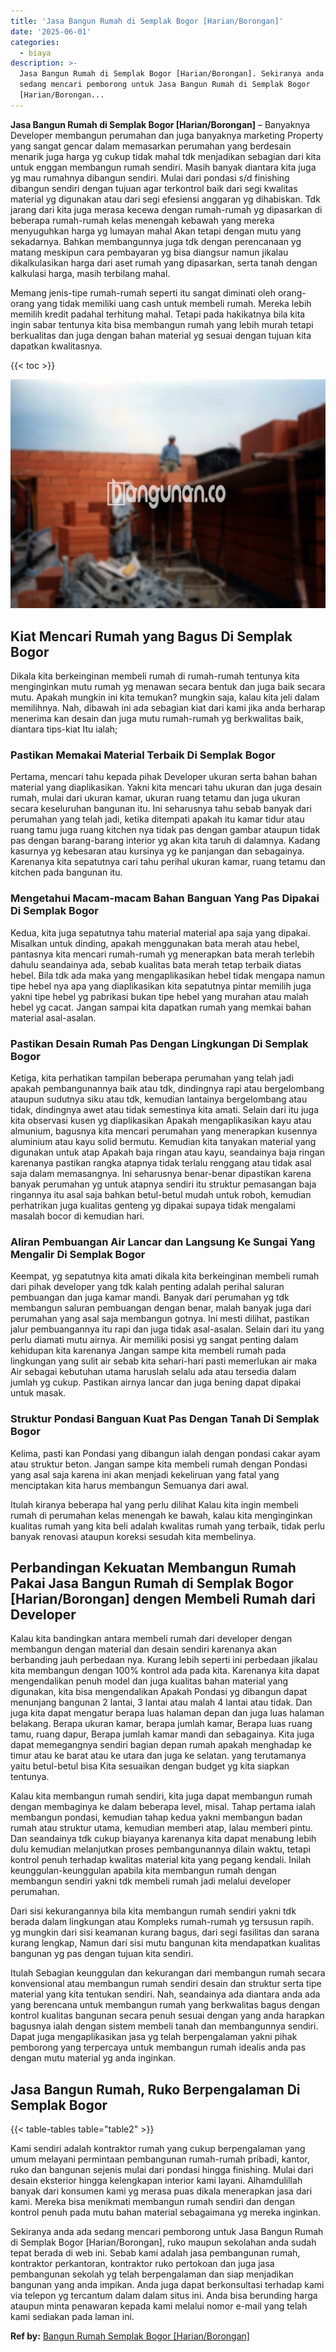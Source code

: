 ```yaml
---
title: 'Jasa Bangun Rumah di Semplak Bogor [Harian/Borongan]'
date: '2025-06-01'
categories:
  - biaya
description: >-
  Jasa Bangun Rumah di Semplak Bogor [Harian/Borongan]. Sekiranya anda ada
  sedang mencari pemborong untuk Jasa Bangun Rumah di Semplak Bogor
  [Harian/Borongan...
---
```


**Jasa Bangun Rumah di Semplak Bogor \[Harian/Borongan\]** – Banyaknya Developer membangun perumahan dan juga banyaknya marketing Property yang sangat gencar dalam memasarkan perumahan yang berdesain menarik juga harga yg cukup tidak mahal tdk menjadikan sebagian dari kita untuk enggan membangun rumah sendiri. Masih banyak diantara kita juga yg mau rumahnya dibangun sendiri. Mulai dari pondasi s/d finishing dibangun sendiri dengan tujuan agar terkontrol baik dari segi kwalitas material yg digunakan atau dari segi efesiensi anggaran yg dihabiskan. Tdk jarang dari kita juga merasa kecewa dengan rumah-rumah yg dipasarkan di beberapa rumah-rumah kelas menengah kebawah yang mereka menyuguhkan harga yg lumayan mahal Akan tetapi dengan mutu yang sekadarnya. Bahkan membangunnya juga tdk dengan perencanaan yg matang meskipun cara pembayaran yg bisa diangsur namun jikalau dikalkulasikan harga dari aset rumah yang dipasarkan, serta tanah dengan kalkulasi harga, masih terbilang mahal.

Memang jenis-tipe rumah-rumah seperti itu sangat diminati oleh orang-orang yang tidak memiliki uang cash untuk membeli rumah. Mereka lebih memilih kredit padahal terhitung mahal. Tetapi pada hakikatnya bila kita ingin sabar tentunya kita bisa membangun rumah yang lebih murah tetapi berkualitas dan juga dengan bahan material yg sesuai dengan tujuan kita dapatkan kwalitasnya.

{{< toc >}}

![Jasa Bangun Rumah di Semplak Bogor [Harian/Borongan]](/images/borong-bangunan-02.png)

## Kiat Mencari Rumah yang Bagus Di Semplak Bogor

Dikala kita berkeinginan membeli rumah di rumah-rumah tentunya kita menginginkan mutu rumah yg menawan secara bentuk dan juga baik secara mutu. Apakah mungkin ini kita temukan? mungkin saja, kalau kita jeli dalam memilihnya. Nah, dibawah ini ada sebagian kiat dari kami jika anda berharap menerima kan desain dan juga mutu rumah-rumah yg berkwalitas baik, diantara tips-kiat Itu ialah;

### Pastikan Memakai Material Terbaik Di Semplak Bogor

Pertama, mencari tahu kepada pihak Developer ukuran serta bahan bahan material yang diaplikasikan. Yakni kita mencari tahu ukuran dan juga desain rumah, mulai dari ukuran kamar, ukuran ruang tetamu dan juga ukuran secara keseluruhan bangunan itu. Ini seharusnya tahu sebab banyak dari perumahan yang telah jadi, ketika ditempati apakah itu kamar tidur atau ruang tamu juga ruang kitchen nya tidak pas dengan gambar ataupun tidak pas dengan barang-barang interior yg akan kita taruh di dalamnya. Kadang kasurnya yg kebesaran atau kursinya yg ke panjangan dan sebagainya. Karenanya kita sepatutnya cari tahu perihal ukuran kamar, ruang tetamu dan kitchen pada bangunan itu.

### Mengetahui Macam-macam Bahan Banguan Yang Pas Dipakai Di Semplak Bogor

Kedua, kita juga sepatutnya tahu material material apa saja yang dipakai. Misalkan untuk dinding, apakah menggunakan bata merah atau hebel, pantasnya kita mencari rumah-rumah yg menerapkan bata merah terlebih dahulu seandainya ada, sebab kualitas bata merah tetap terbaik diatas hebel. Bila tdk ada maka yang mengaplikasikan hebel tidak mengapa namun tipe hebel nya apa yang diaplikasikan kita sepatutnya pintar memilih juga yakni tipe hebel yg pabrikasi bukan tipe hebel yang murahan atau malah hebel yg cacat. Jangan sampai kita dapatkan rumah yang memkai bahan material asal-asalan.

### Pastikan Desain Rumah Pas Dengan Lingkungan Di Semplak Bogor

Ketiga, kita perhatikan tampilan beberapa perumahan yang telah jadi apakah pembangunannya baik atau tdk, dindingnya rapi atau bergelombang ataupun sudutnya siku atau tdk, kemudian lantainya bergelombang atau tidak, dindingnya awet atau tidak semestinya kita amati. Selain dari itu juga kita observasi kusen yg diaplikasikan Apakah mengaplikasikan kayu atau almunium, bagusnya kita mencari perumahan yang menerapkan kusennya aluminium atau kayu solid bermutu. Kemudian kita tanyakan material yang digunakan untuk atap Apakah baja ringan atau kayu, seandainya baja ringan karenanya pastikan rangka atapnya tidak terlalu renggang atau tidak asal saja dalam memasangnya. Ini seharusnya benar-benar dipastikan karena banyak perumahan yg untuk atapnya sendiri itu struktur pemasangan baja ringannya itu asal saja bahkan betul-betul mudah untuk roboh, kemudian perhatrikan juga kualitas genteng yg dipakai supaya tidak mengalami masalah bocor di kemudian hari.

### Aliran Pembuangan Air Lancar dan Langsung Ke Sungai Yang Mengalir Di Semplak Bogor

Keempat, yg sepatutnya kita amati dikala kita berkeinginan membeli rumah dari pihak developer yang tdk kalah penting adalah perihal saluran pembuangan dan juga kamar mandi. Banyak dari perumahan yg tdk membangun saluran pembuangan dengan benar, malah banyak juga dari perumahan yang asal saja membangun gotnya. Ini mesti dilihat, pastikan jalur pembuangannya itu rapi dan juga tidak asal-asalan. Selain dari itu yang perlu diamati mutu airnya. Air memiliki posisi yg sangat penting dalam kehidupan kita karenanya Jangan sampe kita membeli rumah pada lingkungan yang sulit air sebab kita sehari-hari pasti memerlukan air maka Air sebagai kebutuhan utama haruslah selalu ada atau tersedia dalam jumlah yg cukup. Pastikan airnya lancar dan juga bening dapat dipakai untuk masak.

### Struktur Pondasi Banguan Kuat Pas Dengan Tanah Di Semplak Bogor

Kelima, pasti kan Pondasi yang dibangun ialah dengan pondasi cakar ayam atau struktur beton. Jangan sampe kita membeli rumah dengan Pondasi yang asal saja karena ini akan menjadi kekeliruan yang fatal yang menciptakan kita harus membangun Semuanya dari awal.

Itulah kiranya beberapa hal yang perlu dilihat Kalau kita ingin membeli rumah di perumahan kelas menengah ke bawah, kalau kita menginginkan kualitas rumah yang kita beli adalah kwalitas rumah yang terbaik, tidak perlu banyak renovasi ataupun koreksi sesudah kita membelinya.

## Perbandingan Kekuatan Membangun Rumah Pakai Jasa Bangun Rumah di Semplak Bogor \[Harian/Borongan\] dengen Membeli Rumah dari Developer

Kalau kita bandingkan antara membeli rumah dari developer dengan membangun dengan material dan desain sendiri karenanya akan berbanding jauh perbedaan nya. Kurang lebih seperti ini perbedaan jikalau kita membangun dengan 100% kontrol ada pada kita. Karenanya kita dapat mengendalikan penuh model dan juga kualitas bahan material yang digunakan, kita bisa mengendalikan Apakah Pondasi yg dibangun dapat menunjang bangunan 2 lantai, 3 lantai atau malah 4 lantai atau tidak. Dan juga kita dapat mengatur berapa luas halaman depan dan juga luas halaman belakang. Berapa ukuran kamar, berapa jumlah kamar, Berapa luas ruang tamu, ruang dapur, Berapa jumlah kamar mandi dan sebagainya. Kita juga dapat memegangnya sendiri bagian depan rumah apakah menghadap ke timur atau ke barat atau ke utara dan juga ke selatan. yang terutamanya yaitu betul-betul bisa Kita sesuaikan dengan budget yg kita siapkan tentunya.

Kalau kita membangun rumah sendiri, kita juga dapat membangun rumah dengan membaginya ke dalam beberapa level, misal. Tahap pertama ialah membangun pondasi, kemudian tahap kedua yakni membangun badan rumah atau struktur utama, kemudian memberi atap, lalau memberi pintu. Dan seandainya tdk cukup biayanya karenanya kita dapat menabung lebih dulu kemudian melanjutkan proses pembangunannya dilain waktu, tetapi kontrol penuh terhadap kwalitas material kita yang pegang kendali. Inilah keunggulan-keunggulan apabila kita membangun rumah dengan membangun sendiri yakni tdk membeli rumah jadi melalui developer perumahan.

Dari sisi kekurangannya bila kita membangun rumah sendiri yakni tdk berada dalam lingkungan atau Kompleks rumah-rumah yg tersusun rapih. yg mungkin dari sisi keamanan kurang bagus, dari segi fasilitas dan sarana kurang lengkap, Namun dari sisi mutu bangunan kita mendapatkan kualitas bangunan yg pas dengan tujuan kita sendiri.

Itulah Sebagian keunggulan dan kekurangan dari membangun rumah secara konvensional atau membangun rumah sendiri desain dan struktur serta tipe material yang kita tentukan sendiri. Nah, seandainya ada diantara anda ada yang berencana untuk membangun rumah yang berkwalitas bagus dengan kontrol kualitas bangunan secara penuh sesuai dengan yang anda harapkan bagusnya ialah dengan sistem membeli tanah dan membangunnya sendiri. Dapat juga mengaplikasikan jasa yg telah berpengalaman yakni pihak pemborong yang terpercaya untuk membangun rumah idealis anda pas dengan mutu material yg anda inginkan.

## Jasa Bangun Rumah, Ruko Berpengalaman Di Semplak Bogor

{{< table-tables table="table2" >}}

Kami sendiri adalah kontraktor rumah yang cukup berpengalaman yang umum melayani permintaan pembangunan rumah-rumah pribadi, kantor, ruko dan bangunan sejenis mulai dari pondasi hingga finishing. Mulai dari desain eksterior hingga kelengkapan interior kami layani. Alhamdulillah banyak dari konsumen kami yg merasa puas dikala menerapkan jasa dari kami. Mereka bisa menikmati membangun rumah sendiri dan dengan kontrol penuh pada mutu bahan material sebagaimana yg mereka inginkan.

Sekiranya anda ada sedang mencari pemborong untuk Jasa Bangun Rumah di Semplak Bogor \[Harian/Borongan\], ruko maupun sekolahan anda sudah tepat berada di web ini. Sebab kami adalah jasa pembangunan rumah, kontraktor perkantoran, kontraktor ruko pertokoan dan juga jasa pembangunan sekolah yg telah berpengalaman dan siap menjadikan bangunan yang anda impikan. Anda juga dapat berkonsultasi terhadap kami via telepon yg tercantum dalam dalam situs ini. Anda bisa berunding harga ataupun minta penawaran kepada kami melalui nomor e-mail yang telah kami sediakan pada laman ini.

**Ref by:** [Bangun Rumah Semplak Bogor [Harian/Borongan]](https://id.wikipedia.org/wiki/Bangun)
